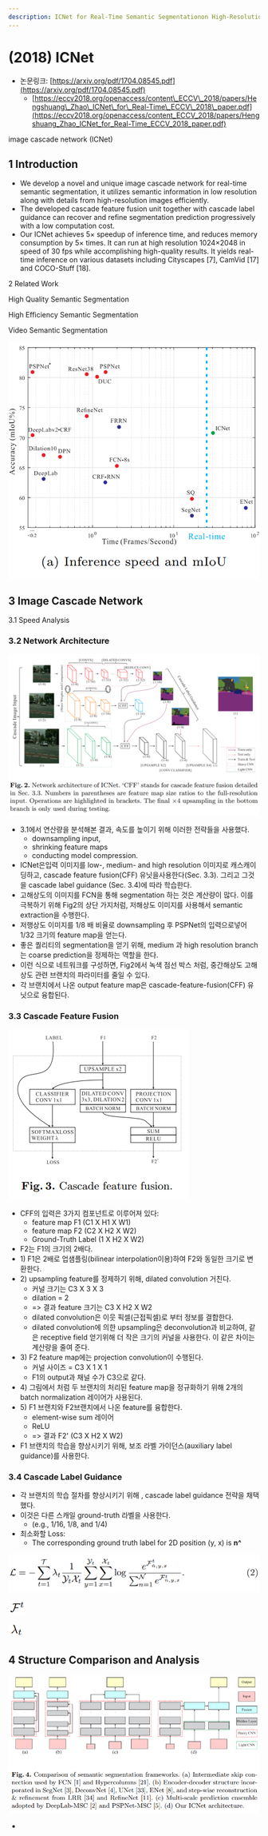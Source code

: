 ```yaml
---
description: ICNet for Real-Time Semantic Segmentationon High-Resolution Images
---
```


# \(2018\) ICNet

* 논문링크: [https://arxiv.org/pdf/1704.08545.pdf](https://arxiv.org/pdf/1704.08545.pdf)
  * [https://eccv2018.org/openaccess/content\_ECCV\_2018/papers/Hengshuang\_Zhao\_ICNet\_for\_Real-Time\_ECCV\_2018\_paper.pdf](https://eccv2018.org/openaccess/content_ECCV_2018/papers/Hengshuang_Zhao_ICNet_for_Real-Time_ECCV_2018_paper.pdf)



image cascade network \(ICNet\)

## 1 Introduction

* We develop a novel and unique image cascade network for real-time semantic segmentation, it utilizes semantic information in low resolution along with details from high-resolution images efficiently.
* The developed cascade feature fusion unit together with cascade label guidance can recover and refine segmentation prediction progressively with a low computation cost.
* Our ICNet achieves 5× speedup of inference time, and reduces memory consumption by 5× times. It can run at high resolution 1024×2048 in speed of 30 fps while accomplishing high-quality results. It yields real-time inference on various datasets including Cityscapes \[7\], CamVid \[17\] and COCO-Stuff \[18\].

2 Related Work

High Quality Semantic Segmentation

High Efficiency Semantic Segmentation

Video Semantic Segmentation



![](../.gitbook/assets/image%20%2875%29.png)

## 3 Image Cascade Network

3.1 Speed Analysis

### 3.2 Network Architecture

![](../.gitbook/assets/image%20%28139%29.png)

* 3.1에서 연산량을 분석해본 결과, 속도를 높이기 위해 이러한 전략들을 사용했다.
  * downsampling input, 
  * shrinking feature maps 
  * conducting model compression.
* ICNet은입력 이미지를 low-, medium- and high resolution 이미지로 캐스캐이딩하고, cascade feature fusion\(CFF\) 유닛을사용한다\(Sec. 3.3\). 그리고 그것을  cascade label guidance \(Sec. 3.4\)에 따라 학습한다.
* 고해상도의 이미지를 FCN을 통해 segmentation 하는 것은 계산량이 많다. 이를 극복하기 위해 Fig2의 상단 가지처럼, 저해상도 이미지를 사용해서  semantic extraction을 수행한다.
* 저행상도 이미지를 1/8 배 비율로  downsampling 후 PSPNet의 입력으로넣어 1/32 크기의 feature map을 얻는다.
* 좋은 퀄리티의 segmentation을 얻기 위해, medium 과 high resolution branch 는 coarse prediction을 정제하는 역할을 한다.
* 이런 식으로 네트워크를 구성하면, Fig2에서 녹색 점선 박스 처럼, 중간해상도 고해상도 관련 브랜치의 파라미터를 줄일 수 있다.
* 각 브랜치에서 나온 output feature map은 cascade-feature-fusion\(CFF\) 유닛으로 융합된다.

### 3.3 Cascade Feature Fusion

![](../.gitbook/assets/image%20%2815%29.png)

* CFF의 입력은 3가지 컴포넌트로 이루어져 있다:
  * feature map F1 \(C1 X H1 X W1\)
  * feature map F2 \(C2 X H2 X W2\)
  * Ground-Truth Label \(1 X H2 X W2\)
* F2는 F1의 크기의 2배다.
* 1\) F1은 2배로 업샘플링\(bilinear interpolation이용\)하여 F2와 동일한 크기로 변환한다.
* 2\) upsampling feature를 정제하기 위해, dilated convolution 거친다.
  * 커널 크기는 C3 X 3 X 3
  * dilation = 2
  * =&gt; 결과 feature 크기는 C3 X H2 X W2
  * dilated convolution은 이웃 픽셀\(근접픽셀\)로 부터 정보를 결합한다.
  * dilated convolution에 의한 upsampling은 deconvolution과 비교하여, 같은 receptive field 얻기위해 더  작은 크기의  커널을 사용한다. 이 같은 차이는 계산량을 줄여 준다.
* 3\) F2 feature map에는 projection convolution이 수행된다.
  * 커널 사이즈 = C3 X 1 X 1
  * F1의  output과 채널 수가  C3으로 같다.
* 4\) 그림에서 처럼 두 브랜치의 처리된 feature map을 정규화하기 위해 2개의 batch normalization 레이어가 사용된다.
* 5\) F1 브랜치와 F2브랜치에서 나온 feature를 융합한다.
  * element-wise sum 레이어
  * ReLU
  * =&gt; 결과 F2' \(C3 X H2 X W2\)
* F1 브랜치의 학습을 향상시키기 위해,  보조 라벨 가이던스\(auxiliary label guidance\)를 사용한다.

### 3.4 Cascade Label Guidance

* 각 브랜치의 학습 절차를 향상시키기 위해 , cascade label guidance 전략을 채택했다.
* 이것은 다른 스캐일 ground-truth 라벨을 사용한다.
  * \(e.g., 1/16, 1/8, and 1/4\) 
* 최소화할 Loss:
  * The corresponding ground truth label for 2D position \(y, x\) is **n^**

![Loss](../.gitbook/assets/image%20%2871%29.png)

![branch t&#xC5D0;&#xC11C;&#xC758; predicted feature map](../.gitbook/assets/image%20%28148%29.png)

![Branch t&#xC758; Loss&#xC758; &#xAC00;&#xC911;&#xCE58;](../.gitbook/assets/image%20%2827%29.png)

## 4 Structure Comparison and Analysis

![](../.gitbook/assets/image%20%286%29.png)

* 


